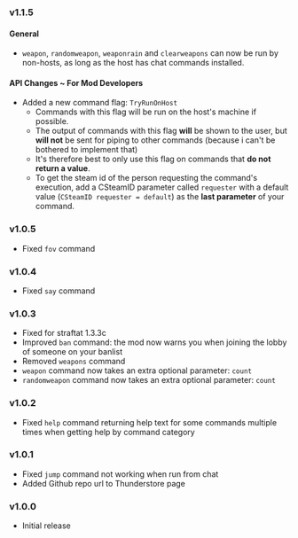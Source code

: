 ### v1.1.5

#### General

- `weapon`, `randomweapon`, `weaponrain` and `clearweapons` can now be run by non-hosts, as long as the host has chat commands installed.

#### API Changes ~ For Mod Developers

- Added a new command flag: `TryRunOnHost`
  - Commands with this flag will be run on the host's machine if possible.
  - The output of commands with this flag **will** be shown to the user, but **will not** be sent for piping to other commands
    (because i can't be bothered to implement that)
  - It's therefore best to only use this flag on commands that **do not return a value**.
  - To get the steam id of the person requesting the command's execution, add a CSteamID parameter called `requester` with a 
  default value (`CSteamID requester = default`) as the **last parameter** of your command.

### v1.0.5

- Fixed `fov` command

### v1.0.4

- Fixed `say` command

### v1.0.3

- Fixed for straftat 1.3.3c
- Improved `ban` command: the mod now warns you when joining the lobby of someone on your banlist
- Removed `weapons` command
- `weapon` command now takes an extra optional parameter: `count`
- `randomweapon` command now takes an extra optional parameter: `count`

### v1.0.2

- Fixed `help` command returning help text for some commands multiple times when getting help by command category

### v1.0.1

- Fixed `jump` command not working when run from chat
- Added Github repo url to Thunderstore page

### v1.0.0

- Initial release